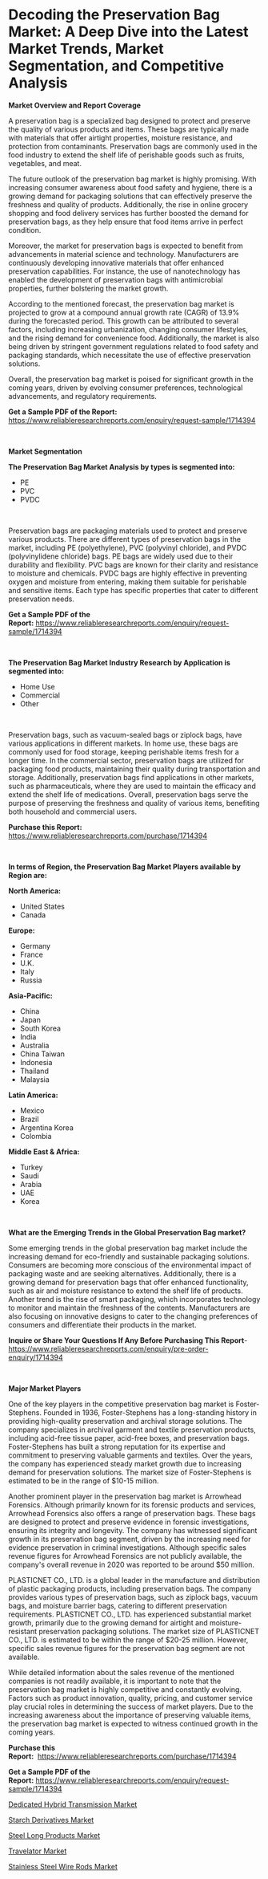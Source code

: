 <p><h1>Decoding the Preservation Bag Market: A Deep Dive into the Latest Market Trends, Market Segmentation, and Competitive Analysis</h1></p><p><strong>Market Overview and Report Coverage</strong></p>
<p><p>A preservation bag is a specialized bag designed to protect and preserve the quality of various products and items. These bags are typically made with materials that offer airtight properties, moisture resistance, and protection from contaminants. Preservation bags are commonly used in the food industry to extend the shelf life of perishable goods such as fruits, vegetables, and meat.</p><p>The future outlook of the preservation bag market is highly promising. With increasing consumer awareness about food safety and hygiene, there is a growing demand for packaging solutions that can effectively preserve the freshness and quality of products. Additionally, the rise in online grocery shopping and food delivery services has further boosted the demand for preservation bags, as they help ensure that food items arrive in perfect condition.</p><p>Moreover, the market for preservation bags is expected to benefit from advancements in material science and technology. Manufacturers are continuously developing innovative materials that offer enhanced preservation capabilities. For instance, the use of nanotechnology has enabled the development of preservation bags with antimicrobial properties, further bolstering the market growth.</p><p>According to the mentioned forecast, the preservation bag market is projected to grow at a compound annual growth rate (CAGR) of 13.9% during the forecasted period. This growth can be attributed to several factors, including increasing urbanization, changing consumer lifestyles, and the rising demand for convenience food. Additionally, the market is also being driven by stringent government regulations related to food safety and packaging standards, which necessitate the use of effective preservation solutions.</p><p>Overall, the preservation bag market is poised for significant growth in the coming years, driven by evolving consumer preferences, technological advancements, and regulatory requirements.</p></p>
<p><strong>Get a Sample PDF of the Report:</strong> <a href="https://www.reliableresearchreports.com/enquiry/request-sample/1714394">https://www.reliableresearchreports.com/enquiry/request-sample/1714394</a></p>
<p>&nbsp;</p>
<p><strong>Market Segmentation</strong></p>
<p><strong>The Preservation Bag Market Analysis by types is segmented into:</strong></p>
<p><ul><li>PE</li><li>PVC</li><li>PVDC</li></ul></p>
<p>&nbsp;</p>
<p><p>Preservation bags are packaging materials used to protect and preserve various products. There are different types of preservation bags in the market, including PE (polyethylene), PVC (polyvinyl chloride), and PVDC (polyvinylidene chloride) bags. PE bags are widely used due to their durability and flexibility. PVC bags are known for their clarity and resistance to moisture and chemicals. PVDC bags are highly effective in preventing oxygen and moisture from entering, making them suitable for perishable and sensitive items. Each type has specific properties that cater to different preservation needs.</p></p>
<p><strong>Get a Sample PDF of the Report:</strong>&nbsp;<a href="https://www.reliableresearchreports.com/enquiry/request-sample/1714394">https://www.reliableresearchreports.com/enquiry/request-sample/1714394</a></p>
<p>&nbsp;</p>
<p><strong>The Preservation Bag Market Industry Research by Application is segmented into:</strong></p>
<p><ul><li>Home Use</li><li>Commercial</li><li>Other</li></ul></p>
<p>&nbsp;</p>
<p><p>Preservation bags, such as vacuum-sealed bags or ziplock bags, have various applications in different markets. In home use, these bags are commonly used for food storage, keeping perishable items fresh for a longer time. In the commercial sector, preservation bags are utilized for packaging food products, maintaining their quality during transportation and storage. Additionally, preservation bags find applications in other markets, such as pharmaceuticals, where they are used to maintain the efficacy and extend the shelf life of medications. Overall, preservation bags serve the purpose of preserving the freshness and quality of various items, benefiting both household and commercial users.</p></p>
<p><strong>Purchase this Report:</strong>&nbsp; <a href="https://www.reliableresearchreports.com/purchase/1714394">https://www.reliableresearchreports.com/purchase/1714394</a></p>
<p>&nbsp;</p>
<p><strong>In terms of Region, the Preservation Bag Market Players available by Region are:</strong></p>
<p>
    <p> <strong> North America: </strong>
        <ul>
            <li>United States</li>
            <li>Canada</li>
        </ul>
        </p> 
    <p> <strong> Europe: </strong>
        <ul>
            <li>Germany</li>
            <li>France</li>
            <li>U.K.</li>
            <li>Italy</li>
            <li>Russia</li>
        </ul>
        </p> 
    <p> <strong> Asia-Pacific: </strong>
        <ul>
            <li>China</li>
            <li>Japan</li>
            <li>South Korea</li>
            <li>India</li>
            <li>Australia</li>
            <li>China Taiwan</li>
            <li>Indonesia</li>
            <li>Thailand</li>
            <li>Malaysia</li>
        </ul>
        </p> 
    <p> <strong> Latin America: </strong>
        <ul>
            <li>Mexico</li>
            <li>Brazil</li>
            <li>Argentina Korea</li>
            <li>Colombia</li>
        </ul>
        </p> 
    <p> <strong> Middle East & Africa: </strong>
        <ul>
            <li>Turkey</li>
            <li>Saudi</li>
            <li>Arabia</li>
            <li>UAE</li>
            <li>Korea</li>
        </ul>
    </p>
    </p>
<p>&nbsp;</p>
<p><strong>What are the Emerging Trends in the Global Preservation Bag market?</strong></p>
<p><p>Some emerging trends in the global preservation bag market include the increasing demand for eco-friendly and sustainable packaging solutions. Consumers are becoming more conscious of the environmental impact of packaging waste and are seeking alternatives. Additionally, there is a growing demand for preservation bags that offer enhanced functionality, such as air and moisture resistance to extend the shelf life of products. Another trend is the rise of smart packaging, which incorporates technology to monitor and maintain the freshness of the contents. Manufacturers are also focusing on innovative designs to cater to the changing preferences of consumers and differentiate their products in the market.</p></p>
<p><strong>Inquire or Share Your Questions If Any Before Purchasing This Report</strong>- <a href="https://www.reliableresearchreports.com/enquiry/pre-order-enquiry/1714394">https://www.reliableresearchreports.com/enquiry/pre-order-enquiry/1714394</a></p>
<p>&nbsp;</p>
<p><strong>Major Market Players</strong></p>
<p><p>One of the key players in the competitive preservation bag market is Foster-Stephens. Founded in 1936, Foster-Stephens has a long-standing history in providing high-quality preservation and archival storage solutions. The company specializes in archival garment and textile preservation products, including acid-free tissue paper, acid-free boxes, and preservation bags. Foster-Stephens has built a strong reputation for its expertise and commitment to preserving valuable garments and textiles. Over the years, the company has experienced steady market growth due to increasing demand for preservation solutions. The market size of Foster-Stephens is estimated to be in the range of $10-15 million.</p><p>Another prominent player in the preservation bag market is Arrowhead Forensics. Although primarily known for its forensic products and services, Arrowhead Forensics also offers a range of preservation bags. These bags are designed to protect and preserve evidence in forensic investigations, ensuring its integrity and longevity. The company has witnessed significant growth in its preservation bag segment, driven by the increasing need for evidence preservation in criminal investigations. Although specific sales revenue figures for Arrowhead Forensics are not publicly available, the company's overall revenue in 2020 was reported to be around $50 million.</p><p>PLASTICNET CO., LTD. is a global leader in the manufacture and distribution of plastic packaging products, including preservation bags. The company provides various types of preservation bags, such as ziplock bags, vacuum bags, and moisture barrier bags, catering to different preservation requirements. PLASTICNET CO., LTD. has experienced substantial market growth, primarily due to the growing demand for airtight and moisture-resistant preservation packaging solutions. The market size of PLASTICNET CO., LTD. is estimated to be within the range of $20-25 million. However, specific sales revenue figures for the preservation bag segment are not available.</p><p>While detailed information about the sales revenue of the mentioned companies is not readily available, it is important to note that the preservation bag market is highly competitive and constantly evolving. Factors such as product innovation, quality, pricing, and customer service play crucial roles in determining the success of market players. Due to the increasing awareness about the importance of preserving valuable items, the preservation bag market is expected to witness continued growth in the coming years.</p></p>
<p><strong>Purchase this Report:</strong>&nbsp;&nbsp;<a href="https://www.reliableresearchreports.com/purchase/1714394">https://www.reliableresearchreports.com/purchase/1714394</a></p>
<p></p>
<p><strong>Get a Sample PDF of the Report:</strong>&nbsp;<a href="https://www.reliableresearchreports.com/enquiry/request-sample/1714394">https://www.reliableresearchreports.com/enquiry/request-sample/1714394</a></p>
<p><p><a href="https://medium.com/@santo151299/dedicated-hybrid-transmission-market-size-market-outlook-and-market-forecast-2023-to-2030-5c8e3d657468">Dedicated Hybrid Transmission Market</a></p><p><a href="https://www.linkedin.com/pulse/starch-derivatives-market-size-2023-2030-global-industrial-chaac/">Starch Derivatives Market</a></p><p><a href="https://www.linkedin.com/pulse/steel-long-products-market-size-share-amp-trends-analysis-lkizc/">Steel Long Products Market</a></p><p><a href="https://medium.com/@s40138378/travelator-market-report-reveals-the-latest-trends-and-growth-opportunities-of-this-market-347677828e75">Travelator Market</a></p><p><a href="https://www.linkedin.com/pulse/stainless-steel-wire-rods-market-research-report-unlocks-shdzc/">Stainless Steel Wire Rods Market</a></p></p>